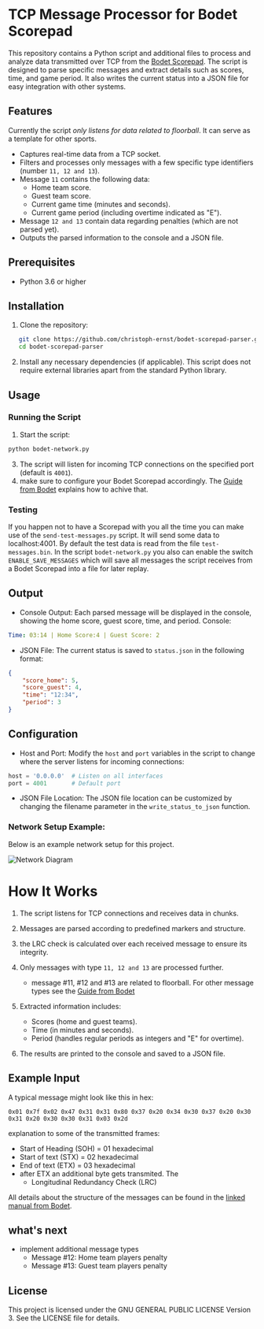 # TCP Message Processor for Bodet Scorepad

This repository contains a Python script and additional files to process and analyze data transmitted over TCP from the [Bodet Scorepad](https://www.bodet-sport.com/products/sports-display-control/control-keyboard.html). 
The script is designed to parse specific messages and extract details such as scores, time, and game period. It also writes the current status into a JSON file for easy integration with other systems.

## Features

Currently the script *only listens for data related to floorball*. It can serve as a template for other sports.   

- Captures real-time data from a TCP socket.
- Filters and processes only messages with a few specific type identifiers (number `11, 12 and 13`).
- Message `11` contains the following data: 
  - Home team score.
  - Guest team score.
  - Current game time (minutes and seconds).
  - Current game period (including overtime indicated as "E").
- Message `12 and 13` contain data regarding penalties (which are not parsed yet). 
- Outputs the parsed information to the console and a JSON file.

## Prerequisites

- Python 3.6 or higher

## Installation

1. Clone the repository:
```bash
   git clone https://github.com/christoph-ernst/bodet-scorepad-parser.git
   cd bodet-scorepad-parser
```
2. Install any necessary dependencies (if applicable). This script does not require external libraries apart from the standard Python library.
   
## Usage
### Running the Script
1. Start the script:
```bash
python bodet-network.py
```
3. The script will listen for incoming TCP connections on the specified port (default is `4001`).
4. make sure to configure your Bodet Scorepad accordingly. The [Guide from Bodet](https://static.bodet-sport.com/images/stories/EN/support/Pdfs/manuals/Scorepad/608264-Network%20output%20and%20protocols-Scorepad.pdf) explains how to achive that.

### Testing
If you happen not to have a Scorepad with you all the time you can make use of the `send-test-messages.py` script. 
It will send some data to localhost:4001. By default the test data is read from the file `test-messages.bin`. 
In the script `bodet-network.py`  you also can enable the switch `ENABLE_SAVE_MESSAGES` which will save all messages the script receives from a Bodet Scorepad into a file for later replay.  

## Output
- Console Output: Each parsed message will be displayed in the console, showing the home score, guest score, time, and period.
Console:
```yaml
Time: 03:14 | Home Score:4 | Guest Score: 2
```` 
- JSON File: The current status is saved to `status.json` in the following format:
```json
{
    "score_home": 5,
    "score_guest": 4,
    "time": "12:34",
    "period": 3
}
```

## Configuration
- Host and Port:
Modify the `host` and `port` variables in the script to change where the server listens for incoming connections:
```python
host = '0.0.0.0'  # Listen on all interfaces
port = 4001       # Default port
```
- JSON File Location:
The JSON file location can be customized by changing the filename parameter in the `write_status_to_json` function.

### Network Setup Example: 
Below is an example network setup for this project.

![Network Diagram](https://github.com/christoph-ernst/bodet-scorepad-parser/blob/main/graphics/network-example.png)

# How It Works
1. The script listens for TCP connections and receives data in chunks.
2. Messages are parsed according to predefined markers and structure.
3. the LRC check is calculated over each received message to ensure its integrity. 
4. Only messages with type `11, 12 and 13` are processed further.
   
   - message #11, #12 and #13 are related to floorball. For other message types see the [Guide from Bodet](https://static.bodet-sport.com/images/stories/EN/support/Pdfs/manuals/Scorepad/608264-Network%20output%20and%20protocols-Scorepad.pdf)
  
5. Extracted information includes:
   
   - Scores (home and guest teams).
   - Time (in minutes and seconds).
   - Period (handles regular periods as integers and "E" for overtime).
    
6. The results are printed to the console and saved to a JSON file.

## Example Input

A typical message might look like this in hex:
```
0x01 0x7f 0x02 0x47 0x31 0x31 0x80 0x37 0x20 0x34 0x30 0x37 0x20 0x30 0x31 0x20 0x30 0x30 0x31 0x03 0x2d

```

explanation to some of the transmitted frames: 
- Start of Heading (SOH)  = 01 hexadecimal
- Start of text (STX) = 02 hexadecimal
- End of text (ETX) = 03 hexadecimal
- after ETX an additional byte gets transmited. The
  - Longitudinal Redundancy Check (LRC)

All details about the structure of the messages can be found in the [linked manual from Bodet](https://static.bodet-sport.com/images/stories/EN/support/Pdfs/manuals/Scorepad/608264-Network%20output%20and%20protocols-Scorepad.pdf). 

## what's next
- implement additional message types
   -  Message #12: Home team players penalty
   -  Message #13: Guest team players penalty

## License
This project is licensed under the GNU GENERAL PUBLIC LICENSE Version 3. See the LICENSE file for details.


